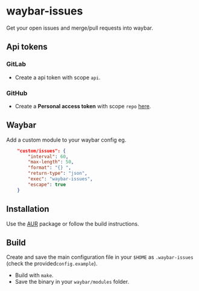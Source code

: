 # waybar-issues

Get your open issues and merge/pull requests into waybar.

## Api tokens

### GitLab

* Create a api token with scope `api`.

### GitHub

* Create a **Personal access token** with scope `repo` [here](https://github.com/settings/tokens).

## Waybar

Add a custom module to your waybar config eg.

```json
    "custom/issues": {
        "interval": 60,
        "max-length": 50,
        "format": "{} ",
        "return-type": "json",
        "exec": "waybar-issues",
        "escape": true
    }
```

## Installation

Use the [AUR](https://aur.archlinux.org/packages/waybar-issues) package or follow the build instructions.

## Build

Create and save the main configuration file in your `$HOME` as `.waybar-issues` (check the provided`config.example`).

* Build with `make`.
* Save the binary in your `waybar/modules` folder.
